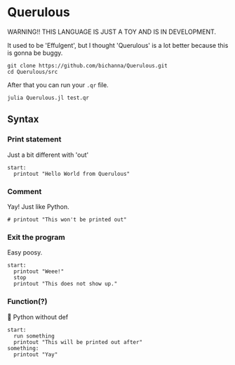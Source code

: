 # Querulous

WARNING!! THIS LANGUAGE IS JUST A TOY AND IS IN DEVELOPMENT.

It used to be 'Effulgent', but I thought 'Querulous' is a lot better because this is gonna be buggy.

```
git clone https://github.com/bichanna/Querulous.git
cd Querulous/src
```
After that you can run your `.qr` file.
```
julia Querulous.jl test.qr
```

## Syntax

### Print statement
Just a bit different with 'out'
```
start:
  printout "Hello World from Querulous"
```

### Comment
Yay! Just like Python.
```
# printout "This won't be printed out"
```

### Exit the program
Easy poosy.
```
start:
  printout "Weee!"
  stop
  printout "This does not show up."
```

### Function(?)
🤔 Python without def
```
start:
  run something
  printout "This will be printed out after"
something:
  printout "Yay"
```
